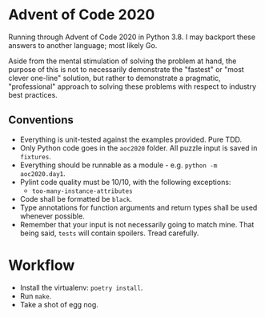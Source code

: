 # Advent of Code 2020

Running through Advent of Code 2020 in Python 3.8. I may backport these answers to
another language; most likely Go.

Aside from the mental stimulation of solving the problem at hand, the purpose of this
is not to necessarily demonstrate the "fastest" or "most clever one-line" solution, but
rather to demonstrate a pragmatic, "professional" approach to solving these problems
with respect to industry best practices.

## Conventions

* Everything is unit-tested against the examples provided. Pure TDD.
* Only Python code goes in the `aoc2020` folder. All puzzle input is saved in `fixtures`.
* Everything should be runnable as a module - e.g. `python -m aoc2020.day1`.
* Pylint code quality must be 10/10, with the following exceptions:
  * `too-many-instance-attributes`
* Code shall be formatted be `black`.
* Type annotations for function arguments and return types shall be used whenever possible.
* Remember that your input is not necessarily going to match mine. That being said,
  `tests` will contain spoilers. Tread carefully.

# Workflow
* Install the virtualenv: `poetry install`.
* Run `make`.
* Take a shot of egg nog.
